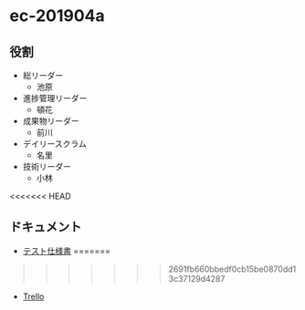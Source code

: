 # ec-201904a

## 役割

- 総リーダー
  - 池原
- 進捗管理リーダー
  - 頓花
- 成果物リーダー
  - 前川
- デイリースクラム
  - 名里
- 技術リーダー
  - 小林
  
<<<<<<< HEAD
## ドキュメント
- [テスト仕様書](https://docs.google.com/spreadsheets/d/1HgFcxcKdvW1J0KpawRN2X8eBWF1QDE6U2XtQyNbdiCM/edit?usp=sharing)
=======
>>>>>>> 2691fb660bbedf0cb15be0870dd13c37129d4287
- [Trello](https://trello.com/b/EFthvsSK/ec-201904a)
